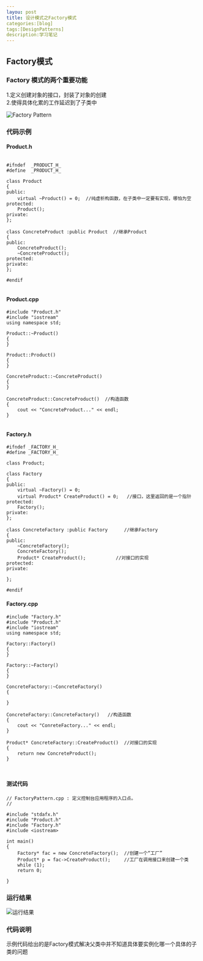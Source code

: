 ```yaml
---
layou: post
title: 设计模式之Factory模式
categories:[blog]
tags:[DesignPatterns]
description:学习笔记
---
```


## Factory模式

### Factory 模式的两个重要功能
1.定义创建对象的接口，封装了对象的创建  
2.使得具体化累的工作延迟到了子类中
  
![Factory Pattern](https://dfjason.github.io/images/DesignPatters/factoryPattern/factory.png)

### 代码示例

#### Product.h

```

#ifndef  _PRODUCT_H_
#define  _PRODUCT_H_

class Product
{
public:
	virtual ~Product() = 0;  //纯虚析构函数，在子类中一定要有实现，哪怕为空
protected:
	Product();
private:
};

class ConcreteProduct :public Product  //继承Product
{
public:	
	ConcreteProduct();
	~ConcreteProduct();
protected:
private:
};

#endif


```

#### Product.cpp

```
#include "Product.h"
#include "iostream"
using namespace std;

Product::~Product()
{
}

Product::Product()
{
}

ConcreteProduct::~ConcreteProduct()
{
}

ConcreteProduct::ConcreteProduct()  //构造函数
{
	cout << "ConcreteProduct..." << endl;
}


```

#### Factory.h

```
#ifndef _FACTORY_H_
#define _FACTORY_H_

class Product;

class Factory
{
public:	
	virtual ~Factory() = 0;    
	virtual Product* CreateProduct() = 0;   //接口，这里返回的是一个指针
protected:
	Factory();
private:
};
 
class ConcreteFactory :public Factory      //继承Factory
{
public:
	~ConcreteFactory();
	ConcreteFactory();
	Product* CreateProduct();           //对接口的实现
protected:
private:

};

#endif

```

#### Factory.cpp

```
#include "Factory.h"
#include "Product.h"
#include "iostream"
using namespace std;

Factory::Factory()
{
}

Factory::~Factory()
{
}

ConcreteFactory::~ConcreteFactory()
{

}

ConcreteFactory::ConcreteFactory()   //构造函数
{
	cout << "ConreteFactory..." << endl;
}

Product* ConcreteFactory::CreateProduct()  //对接口的实现
{
	return new ConcreteProduct();
}



```

#### 测试代码

```
// FactoryPattern.cpp : 定义控制台应用程序的入口点。
//

#include "stdafx.h"
#include "Product.h"
#include "Factory.h"
#include <iostream>

int main()
{
	Factory* fac = new ConcreteFactory();  //创建一个“工厂”
	Product* p = fac->CreateProduct();     //工厂在调用接口来创建一个类
	while (1);
	return 0;

}

```

### 运行结果
![运行结果](https://dfjason.github.io/images/DesignPatters/factoryPattern/yunxing.png)

### 代码说明
示例代码给出的是Factory模式解决父类中并不知道具体要实例化哪一个具体的子类的问题



